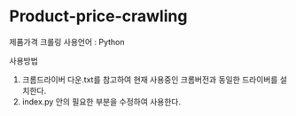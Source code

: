 # Product-price-crawling
제품가격 크롤링
사용언어 : Python

사용방법
1. 크롬드라이버 다운.txt를 참고하여 현재 사용중인 크롬버전과 동일한 드라이버를 설치한다.
2. index.py 안의 필요한 부분을 수정하여 사용한다.
